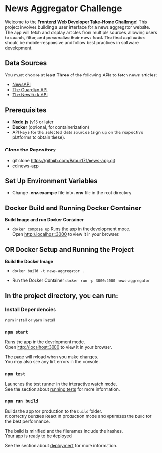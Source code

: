 # News Aggregator Challenge

Welcome to the **Frontend Web Developer Take-Home Challenge**! This project involves building a user interface for a news aggregator website. The app will fetch and display articles from multiple sources, allowing users to search, filter, and personalize their news feed. The final application should be mobile-responsive and follow best practices in software development.

## Data Sources

You must choose at least **Three** of the following APIs to fetch news articles:

- [NewsAPI](https://newsapi.org/)
- [The Guardian API](https://open-platform.theguardian.com/documentation/)
- [The NewYork API](https://api.nytimes.com/)

## Prerequisites

- **Node.js** (v18 or later)
- **Docker** (optional, for containerization)
- API keys for the selected data sources (sign up on the respective platforms to obtain these).

### Clone the Repository

- git clone https://github.com/Babur171/news-app.git
- cd news-app

## Set Up Environment Variables

- Change **.env.example** file into **.env** file in the root directory

## Docker Build and Running Docker Container

**Build Image and run Docker Container**

- `docker compose up`
  Runs the app in the development mode.\
  Open [http://localhost:3000](http://localhost:3000) to view it in your browser.

## OR Docker Setup and Running the Project

**Build the Docker Image**

- `docker build -t news-aggregator .`

- Run the Docker Container
  `docker run -p 3000:3000 news-aggregator`

## In the project directory, you can run:

### Install Dependencies

npm install or yarn install

### `npm start`

Runs the app in the development mode.\
Open [http://localhost:3000](http://localhost:3000) to view it in your browser.

The page will reload when you make changes.\
You may also see any lint errors in the console.

### `npm test`

Launches the test runner in the interactive watch mode.\
See the section about [running tests](https://facebook.github.io/create-react-app/docs/running-tests) for more information.

### `npm run build`

Builds the app for production to the `build` folder.\
It correctly bundles React in production mode and optimizes the build for the best performance.

The build is minified and the filenames include the hashes.\
Your app is ready to be deployed!

See the section about [deployment](https://facebook.github.io/create-react-app/docs/deployment) for more information.
